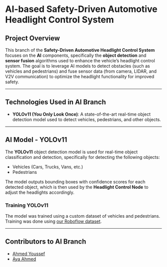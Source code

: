 # **AI-based Safety-Driven Automotive Headlight Control System**

## **Project Overview**
This branch of the **Safety-Driven Automotive Headlight Control System** focuses on the **AI** components, specifically the **object detection** and **sensor fusion** algorithms used to enhance the vehicle’s headlight control system. The goal is to leverage AI models to detect obstacles (such as vehicles and pedestrians) and fuse sensor data (from camera, LIDAR, and V2V communication) to optimize the headlight functionality for improved safety.

---

## **Technologies Used in AI Branch**
- **YOLOv11 (You Only Look Once)**: A state-of-the-art real-time object detection model used to detect vehicles, pedestrians, and other objects.

---

## **AI Model - YOLOv11**
The **YOLOv11** object detection model is used for real-time object classification and detection, specifically for detecting the following objects:
- Vehicles (Cars, Trucks, Vans, etc.)
- Pedestrians

The model outputs bounding boxes with confidence scores for each detected object, which is then used by the **Headlight Control Node** to adjust the headlights accordingly.

### **Training YOLOv11**
The model was trained using a custom dataset of vehicles and pedestrians. Training was done using [our Roboflow dataset](https://app.roboflow.com/customization-zusov/vehicle-and-pedestrian-cuisv/2).

---

## **Contributors to AI Branch**
- [Ahmed Youssef](https://github.com/ahmedyoussef11)
- [Aya Ahmed](https://github.com/ayaahmed31)
